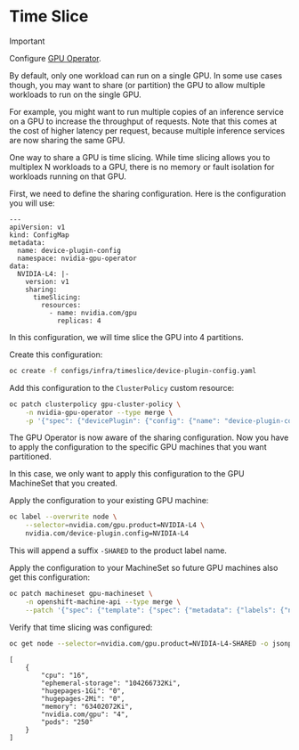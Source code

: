 # Time Slice

> [!IMPORTANT]
> Configure [GPU Operator](./gpu-operator.md).

By default, only one workload can run on a single GPU. In some use cases though, you may want to share (or partition) the GPU to allow multiple workloads to run on the single GPU. 

For example, you might want to run multiple copies of an inference service on a GPU to increase the throughput of requests. Note that this comes at the cost of higher latency per request, because multiple inference services are now sharing the same GPU.

One way to share a GPU is time slicing. While time slicing allows you to multiplex N workloads to a GPU, there is no memory or fault isolation for workloads running on that GPU.

First, we need to define the sharing configuration. Here is the configuration you will use:

```text
---
apiVersion: v1
kind: ConfigMap
metadata:
  name: device-plugin-config
  namespace: nvidia-gpu-operator
data:
  NVIDIA-L4: |-
    version: v1
    sharing:
      timeSlicing:
        resources:
          - name: nvidia.com/gpu
            replicas: 4
```

In this configuration, we will time slice the GPU into 4 partitions.

Create this configuration:

```bash
oc create -f configs/infra/timeslice/device-plugin-config.yaml
```

Add this configuration to the `ClusterPolicy` custom resource:

```bash
oc patch clusterpolicy gpu-cluster-policy \
    -n nvidia-gpu-operator --type merge \
    -p '{"spec": {"devicePlugin": {"config": {"name": "device-plugin-config"}}}}'
```

The GPU Operator is now aware of the sharing configuration. Now you have to apply the configuration to the specific GPU machines that you want partitioned. 

In this case, we only want to apply this configuration to the GPU MachineSet that you created.

Apply the configuration to your existing GPU machine:

```bash
oc label --overwrite node \
    --selector=nvidia.com/gpu.product=NVIDIA-L4 \
    nvidia.com/device-plugin.config=NVIDIA-L4
```

This will append a suffix `-SHARED` to the product label name.

Apply the configuration to your MachineSet so future GPU machines also get this configuration:

```bash
oc patch machineset gpu-machineset \
    -n openshift-machine-api --type merge \
    --patch '{"spec": {"template": {"spec": {"metadata": {"labels": {"nvidia.com/device-plugin.config": "NVIDIA-L4"}}}}}}'
```

Verify that time slicing was configured:

```bash
oc get node --selector=nvidia.com/gpu.product=NVIDIA-L4-SHARED -o jsonpath-as-json='{.items[0].status.capacity}'
```

```text
[
    {
        "cpu": "16",
        "ephemeral-storage": "104266732Ki",
        "hugepages-1Gi": "0",
        "hugepages-2Mi": "0",
        "memory": "63402072Ki",
        "nvidia.com/gpu": "4",
        "pods": "250"
    }
]
```

